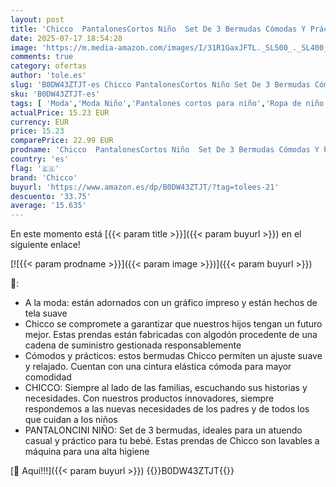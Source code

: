 ```yaml
---
layout: post
title: 'Chicco  PantalonesCortos Niño  Set De 3 Bermudas Cómodas Y Prácticas  En Suave Tejido  con Cintura Elástica  Ideales para Primavera Y Verano  Ropa Niños Y Adolescentes'
date: 2025-07-17 18:54:28
image: 'https://m.media-amazon.com/images/I/31R1GaxJFTL._SL500_._SL400_.jpg'
comments: true
category: ofertas
author: 'tole.es'
slug: 'B0DW43ZTJT-es Chicco PantalonesCortos Niño Set De 3 Bermudas Cómodas Y...'
sku: 'B0DW43ZTJT-es'
tags: [ 'Moda','Moda Niño','Pantalones cortos para niño','Ropa de niño','chicco','🇪🇸', ]
actualPrice: 15.23 EUR
currency: EUR
price: 15.23
comparePrice: 22.99 EUR
prodname: 'Chicco  PantalonesCortos Niño  Set De 3 Bermudas Cómodas Y Prácticas  En Suave Tejido  con Cintura Elástica  Ideales para Primavera Y Verano  Ropa Niños Y Adolescentes'
country: 'es'
flag: '🇪🇸'
brand: 'Chicco'
buyurl: 'https://www.amazon.es/dp/B0DW43ZTJT/?tag=tolees-21'
descuento: '33.75'
average: '15.635'
---
```


En este momento está [{{< param title >}}]({{< param buyurl >}}) en el siguiente enlace!

[![{{< param prodname >}}]({{< param image >}})]({{< param buyurl >}})

🔎:

- A la moda: están adornados con un gráfico impreso y están hechos de tela suave
- Chicco se compromete a garantizar que nuestros hijos tengan un futuro mejor. Estas prendas están fabricadas con algodón procedente de una cadena de suministro gestionada responsablemente
- Cómodos y prácticos: estos bermudas Chicco permiten un ajuste suave y relajado. Cuentan con una cintura elástica cómoda para mayor comodidad
- CHICCO: Siempre al lado de las familias, escuchando sus historias y necesidades. Con nuestros productos innovadores, siempre respondemos a las nuevas necesidades de los padres y de todos los que cuidan a los niños
- PANTALONCINI NIÑO: Set de 3 bermudas, ideales para un atuendo casual y práctico para tu bebé. Estas prendas de Chicco son lavables a máquina para una alta higiene

[🛒 Aquí!!!]({{< param buyurl >}})
{{<world>}}B0DW43ZTJT{{</world>}}
